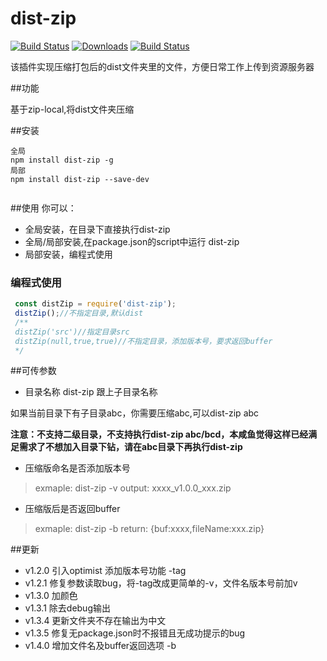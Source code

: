 # dist-zip
<p align="left">
  <a href="https://www.npmjs.com/package/dist-zip"><img src="https://img.shields.io/npm/v/dist-zip.svg?style=flat-square" alt="Build Status"></a>
  <a href="https://www.npmjs.com/package/dist-zip"><img src="https://img.shields.io/npm/dt/dist-zip.svg?style=flat-square" alt="Downloads"></a>
  <a href="https://github.com/qqw78901/dist-zip"><img src="https://img.shields.io/travis/qqw78901/dist-zip.svg?style=flat-square" alt="Build Status"></a>
</p>

该插件实现压缩打包后的dist文件夹里的文件，方便日常工作上传到资源服务器



##功能

基于zip-local,将dist文件夹压缩

##安装
```text
全局
npm install dist-zip -g
局部
npm install dist-zip --save-dev


```
##使用
你可以：

- 全局安装，在目录下直接执行dist-zip
- 全局/局部安装,在package.json的script中运行 dist-zip 
- 局部安装，编程式使用

### 编程式使用

```js
 const distZip = require('dist-zip');
 distZip();//不指定目录,默认dist
 /**
 distZip('src')//指定目录src
 distZip(null,true,true)//不指定目录，添加版本号，要求返回buffer
 */

```

##可传参数

- 目录名称
 dist-zip 跟上子目录名称 

如果当前目录下有子目录abc，你需要压缩abc,可以dist-zip abc

 **注意：不支持二级目录，不支持执行dist-zip abc/bcd，本咸鱼觉得这样已经满足需求了不想加入目录下钻，请在abc目录下再执行dist-zip**  

- 压缩版命名是否添加版本号

> exmaple: dist-zip -v
> output: xxxx_v1.0.0_xxx.zip

- 压缩版后是否返回buffer
> exmaple: dist-zip -b
> return: {buf:xxxx,fileName:xxx.zip}


##更新

- v1.2.0 引入optimist 添加版本号功能 -tag
- v1.2.1 修复参数读取bug，将-tag改成更简单的-v，文件名版本号前加v
- v1.3.0 加颜色
- v1.3.1 除去debug输出
- v1.3.4 更新文件夹不存在输出为中文
- v1.3.5 修复无package.json时不报错且无成功提示的bug
- v1.4.0 增加文件名及buffer返回选项 -b

 